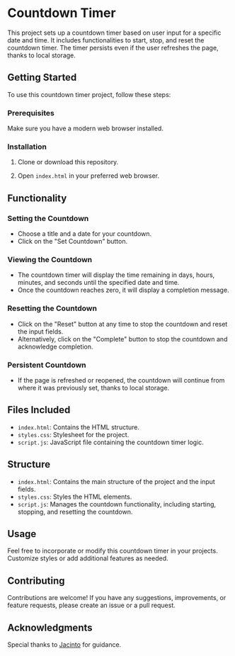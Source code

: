 # Countdown Timer

This project sets up a countdown timer based on user input for a specific date and time. It includes functionalities to start, stop, and reset the countdown timer. The timer persists even if the user refreshes the page, thanks to local storage.

## Getting Started

To use this countdown timer project, follow these steps:

### Prerequisites

Make sure you have a modern web browser installed.

### Installation

1. Clone or download this repository.

2. Open `index.html` in your preferred web browser.

## Functionality

### Setting the Countdown

- Choose a title and a date for your countdown.
- Click on the "Set Countdown" button.

### Viewing the Countdown

- The countdown timer will display the time remaining in days, hours, minutes, and seconds until the specified date and time.
- Once the countdown reaches zero, it will display a completion message.

### Resetting the Countdown

- Click on the "Reset" button at any time to stop the countdown and reset the input fields.
- Alternatively, click on the "Complete" button to stop the countdown and acknowledge completion.

### Persistent Countdown

- If the page is refreshed or reopened, the countdown will continue from where it was previously set, thanks to local storage.

## Files Included

- `index.html`: Contains the HTML structure.
- `styles.css`: Stylesheet for the project.
- `script.js`: JavaScript file containing the countdown timer logic.

## Structure

- `index.html`: Contains the main structure of the project and the input fields.
- `styles.css`: Styles the HTML elements.
- `script.js`: Manages the countdown functionality, including starting, stopping, and resetting the countdown.

## Usage

Feel free to incorporate or modify this countdown timer in your projects. Customize styles or add additional features as needed.

## Contributing

Contributions are welcome! If you have any suggestions, improvements, or feature requests, please create an issue or a pull request.

## Acknowledgments

Special thanks to [Jacinto](https://jacinto.design/) for guidance.
